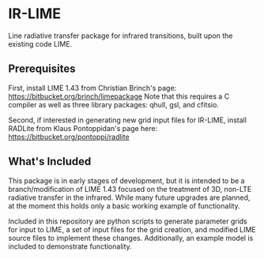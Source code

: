 # IR-LIME
Line radiative transfer package for infrared transitions, built upon the existing code LIME.


## Prerequisites
First, install LIME 1.43 from Christian Brinch's page: https://bitbucket.org/brinch/limepackage
Note that this requires a C compiler as well as three library packages: qhull, gsl, and cfitsio. 

Second, if interested in generating new grid input files for IR-LIME, install RADLite from Klaus Pontoppidan's page here: https://bitbucket.org/pontoppi/radlite


## What's Included
This package is in early stages of development, but it is intended to be a branch/modification of LIME 1.43 focused on the treatment of 3D, non-LTE radiative transfer in the infrared. While many future upgrades are planned, at the moment this holds only a basic working example of functionality.

Included in this repository are python scripts to generate parameter grids for input to LIME, a set of input files for the grid creation, and modified LIME source files to implement these changes. Additionally, an example model is included to demonstrate functionality.

